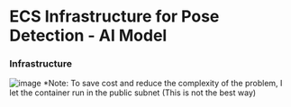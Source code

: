# ECS Infrastructure for Pose Detection - AI Model

### Infrastructure
![image](https://github.com/falco2202/ecs_infrastructure/assets/82159331/dee33e92-468c-45cf-a0ac-a4d437e71307)
*Note: To save cost and reduce the complexity of the problem, I let the container run in the public subnet (This is not the best way)

